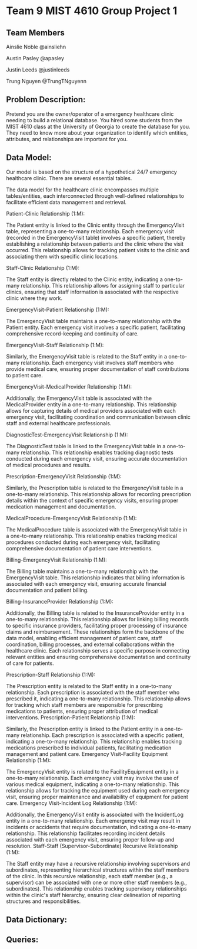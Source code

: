 
# Team 9 MIST 4610 Group Project 1



## Team Members

Ainslie Noble @ainsliehn

Austin Pasley @apasley

Justin Leeds @justinleeds

Trung Nguyen @TrungTNguyenn



## Problem Description:

Pretend you are the owner/operator of a emergency healthcare clinic needing to build a
relational database. You hired some students from the MIST 4610 class at the University of
Georgia to create the database for you. They need to know more about your organization to
identify which entities, attributes, and relationships are important for you. 
## Data Model:

Our model is based on the structure of a hypothetical 
24/7 emergency healthcare clinic. There are several essential tables.

The data model for the healthcare clinic encompasses multiple tables/entities, each interconnected through well-defined relationships to facilitate efficient data management and retrieval.

Patient-Clinic Relationship (1:M):

The Patient entity is linked to the Clinic entity through the EmergencyVisit table, representing a one-to-many relationship. Each emergency visit (recorded in the EmergencyVisit table) involves a specific patient, thereby establishing a relationship between patients and the clinic where the visit occurred. This relationship allows for tracking patient visits to the clinic and associating them with specific clinic locations.

Staff-Clinic Relationship (1:M):

The Staff entity is directly related to the Clinic entity, indicating a one-to-many relationship. This relationship allows for assigning staff to particular clinics, ensuring that staff information is associated with the respective clinic where they work.

EmergencyVisit-Patient Relationship (1:M):

The EmergencyVisit table maintains a one-to-many relationship with the Patient entity. Each emergency visit involves a specific patient, facilitating comprehensive record-keeping and continuity of care.

EmergencyVisit-Staff Relationship (1:M):

Similarly, the EmergencyVisit table is related to the Staff entity in a one-to-many relationship. Each emergency visit involves staff members who provide medical care, ensuring proper documentation of staff contributions to patient care.

EmergencyVisit-MedicalProvider Relationship (1:M):

Additionally, the EmergencyVisit table is associated with the MedicalProvider entity in a one-to-many relationship. This relationship allows for capturing details of medical providers associated with each emergency visit, facilitating coordination and communication between clinic staff and external healthcare professionals.

DiagnosticTest-EmergencyVisit Relationship (1:M):

The DiagnosticTest table is linked to the EmergencyVisit table in a one-to-many relationship. This relationship enables tracking diagnostic tests conducted during each emergency visit, ensuring accurate documentation of medical procedures and results.

Prescription-EmergencyVisit Relationship (1:M):

Similarly, the Prescription table is related to the EmergencyVisit table in a one-to-many relationship. This relationship allows for recording prescription details within the context of specific emergency visits, ensuring proper medication management and documentation.

MedicalProcedure-EmergencyVisit Relationship (1:M):

The MedicalProcedure table is associated with the EmergencyVisit table in a one-to-many relationship. This relationship enables tracking medical procedures conducted during each emergency visit, facilitating comprehensive documentation of patient care interventions.

Billing-EmergencyVisit Relationship (1:M):

The Billing table maintains a one-to-many relationship with the EmergencyVisit table. This relationship indicates that billing information is associated with each emergency visit, ensuring accurate financial documentation and patient billing.

Billing-InsuranceProvider Relationship (1:M):

Additionally, the Billing table is related to the InsuranceProvider entity in a one-to-many relationship. This relationship allows for linking billing records to specific insurance providers, facilitating proper processing of insurance claims and reimbursement.
These relationships form the backbone of the data model, enabling efficient management of patient care, staff coordination, billing processes, and external collaborations within the healthcare clinic. Each relationship serves a specific purpose in connecting relevant entities and ensuring comprehensive documentation and continuity of care for patients.

Prescription-Staff Relationship (1:M):

The Prescription entity is related to the Staff entity in a one-to-many relationship. Each prescription is associated with the staff member who prescribed it, indicating a one-to-many relationship. This relationship allows for tracking which staff members are responsible for prescribing medications to patients, ensuring proper attribution of medical interventions.
Prescription-Patient Relationship (1:M):

Similarly, the Prescription entity is linked to the Patient entity in a one-to-many relationship. Each prescription is associated with a specific patient, indicating a one-to-many relationship. This relationship enables tracking medications prescribed to individual patients, facilitating medication management and patient care.
Emergency Visit-Facility Equipment Relationship (1:M):

The EmergencyVisit entity is related to the FacilityEquipment entity in a one-to-many relationship. Each emergency visit may involve the use of various medical equipment, indicating a one-to-many relationship. This relationship allows for tracking the equipment used during each emergency visit, ensuring proper maintenance and availability of equipment for patient care.
Emergency Visit-Incident Log Relationship (1:M):

Additionally, the EmergencyVisit entity is associated with the IncidentLog entity in a one-to-many relationship. Each emergency visit may result in incidents or accidents that require documentation, indicating a one-to-many relationship. This relationship facilitates recording incident details associated with each emergency visit, ensuring proper follow-up and resolution.
Staff-Staff (Supervisor-Subordinate) Recursive Relationship (1:M):

The Staff entity may have a recursive relationship involving supervisors and subordinates, representing hierarchical structures within the staff members of the clinic. In this recursive relationship, each staff member (e.g., a supervisor) can be associated with one or more other staff members (e.g., subordinates). This relationship enables tracking supervisory relationships within the clinic's staff hierarchy, ensuring clear delineation of reporting structures and responsibilities.



## Data Dictionary:
## Queries:
